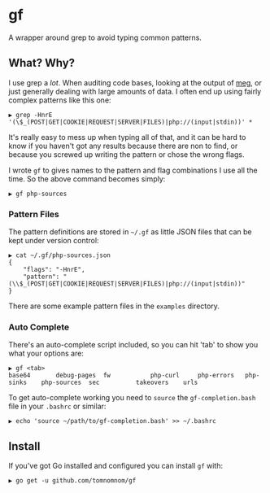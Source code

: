 # gf

A wrapper around grep to avoid typing common patterns.

## What? Why?

I use grep a *lot*. When auditing code bases, looking at the output of [meg](https://github.com/tomnomnom/meg),
or just generally dealing with large amounts of data. I often end up using fairly complex patterns like this one:

```
▶ grep -HnrE '(\$_(POST|GET|COOKIE|REQUEST|SERVER|FILES)|php://(input|stdin))' *
```

It's really easy to mess up when typing all of that, and it can be hard to know if you haven't got any
results because there are non to find, or because you screwed up writing the pattern or chose the wrong flags.

I wrote `gf` to gives names to the pattern and flag combinations I use all the time. So the above command
becomes simply:

```
▶ gf php-sources
```

### Pattern Files

The pattern definitions are stored in `~/.gf` as little JSON files that can be kept under version control:

```
▶ cat ~/.gf/php-sources.json 
{
    "flags": "-HnrE",
    "pattern": "(\\$_(POST|GET|COOKIE|REQUEST|SERVER|FILES)|php://(input|stdin))"
}
```

There are some example pattern files in the `examples` directory.

### Auto Complete

There's an auto-complete script included, so you can hit 'tab' to show you what your options are:

```
▶ gf <tab>
base64       debug-pages  fw           php-curl     php-errors   php-sinks    php-sources  sec          takeovers    urls
```

To get auto-complete working you need to `source` the `gf-completion.bash` file in your `.bashrc` or similar:

```
▶ echo 'source ~/path/to/gf-completion.bash' >> ~/.bashrc
```

## Install

If you've got Go installed and configured you can install `gf` with:

```
▶ go get -u github.com/tomnomnom/gf
```


